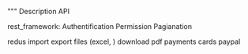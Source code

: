 """ Description API

rest_framework:
    Authentification
    Permission
    Pagianation

redus
import export files (excel, )
download pdf
payments cards
paypal





















